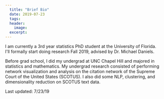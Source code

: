```yaml
---
  title: "Brief Bio"
  date: 2019-07-23
  tags:
  header:
    image:
  excerpt:
---
```


I am currently a 3rd year statistics PhD student at the University of Florida. I'll formally start doing research Fall 2019, advised by Dr. Michael Daniels.

Before grad school, I did my undergrad at UNC Chapel Hill and majored in statistics and mathematics. My undergrad research consisted of performing network visualization and analysis on the citation network of the Supreme Court of the United States (SCOTUS). I also did some NLP, clustering, and dimensionality reduction on SCOTUS text data.

Last updated: 7/23/19
